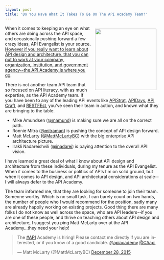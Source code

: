 ```yaml
---
layout: post
title: 'Do You Have What It Takes To Be On The API Academy Team?'
---
```

<p><a href="http://www.apiacademy.co/"><img style="padding: 10px;" src="http://kinlane-productions.s3.amazonaws.com/api-evangelist-site/company/logos/api-academy-logo.png" alt="" width="200" align="right" /></a></p>
<p>When it comes to keeping an eye on what others are doing across the API space, and occasionally pushing forward a few crazy ideas, API Evangelist is your source. <a href="http://www.apiacademy.co/">However if you really want to learn about API design and architecture, that you can put to work at your company, organization, institution, and government agency--the API Academy is where you go</a>.</p>
<p>There is not another team API team that so focused on API literacy, with as much expertise, as the API Academy team. If you have been to any of the leading API events like <a href="http://apistrat.com">APIStrat</a>, <a href="http://www.apidays.io/">APIDays</a>, <a href="http://www.apicraft.org/">API Craft</a>, and <a href="http://restfest.net/">RESTFEst</a>, you've seen their team in action, and known what they are bringing to the table.</p>
<ul>
<li>Mike Amundsen (<a href="https://twitter.com/mamund">@mamund</a>) is making sure we are all on the correct path.</li>
<li>Ronnie Mitra (<a href="https://twitter.com/mitraman">@mitraman</a>) is pushing the concept of API design forward.</li>
<li>Matt McLarty (<a href="https://twitter.com/MattMcLartyBC">@MattMcLartyBC</a>) with the big enterprise API architecture picture.</li>
<li>Irakli Nadareishvili (<a href="https://twitter.com/inadarei">@inadarei</a>) is paying attention to the overall API vision.</li>
</ul>
<p>I have learned a great deal of what I know about API design and architecture from these individuals, during my tenure as the API Evangelist. When it comes to the business or politics of APIs I'm on solid ground, but when it comes to API design, and API architectural considerations at scale--I will always defer to the API Academy.</p>
<p>The team informed me, that they are looking for someone to join their team. Someone worthy. Which is no small task. I can barely count on two hands, the number of people who I would recommend for the position, sadly many are already happily working on existing projects. Good thing there are many folks I do not know as well across the space, who are API leaders--if you are one of these people, and thrive on teaching others about API design and architecture, I suggest you ping Matt McLarty over at the API Academy...they need your help!</p>
<blockquote class="twitter-tweet" lang="en">
<p dir="ltr" lang="en">The <a href="https://twitter.com/hashtag/API?src=hash">#API</a> Academy is hiring! Please contact me directly if you are interested, or if you know of a good candidate. <a href="https://twitter.com/apiacademy">@apiacademy</a> <a href="https://twitter.com/CAapi">@CAapi</a></p>
&mdash; Matt McLarty (@MattMcLartyBC) <a href="https://twitter.com/MattMcLartyBC/status/681592008172023809">December 28, 2015</a></blockquote>
<script src="http://platform.twitter.com/widgets.js"></script>